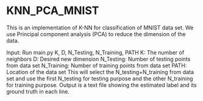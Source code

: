 # KNN_PCA_MNIST
This is an implementation of K-NN for classification of MNIST data set. We use Principal component analysis (PCA) to reduce the dimension of the data. 

Input:
Run main.py K, D, N_Testing, N_Training, PATH
K: The number of neighbors
D: Desired new dimension 
N_Testing: Number of testing points from data set
N_Training: Number of training points from data set 
PATH: Location of the data set
This will select the N_testing+N_training from data set and use the first N_testing for testing purpose and the other N_training for training purpose. Output is a text file showing the estimated label and its ground truth in each line. 
